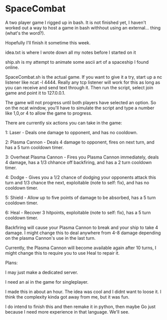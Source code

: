 # SpaceCombat 
A two player game I rigged up in bash. It is not finished yet, I haven't worked out a way to host a game in bash withhout using an external... thing (what's the word?).

Hopefully I'll finish it sometime this week.


idea.txt is where I wrote down all my notes before I started on it

ship.sh is my attempt to animate some ascii art of a spaceship I found online.

SpaceCombat.sh is the actual game. If you want to give it a try, start up a nc listener like ncat -l 4444. Really any tcp listener will work for this as long as you can receive and send text through it. Then run the script, select join game and point it to 127.0.0.1. 


The game will not progress until both players have selected an option. 
So on the ncat window, you'll have to simulate the script and type a number like 1,0,or 4 to allow the game to progress.


There are currently six actions you can take in the game:

  1: Laser - Deals one damage to opponent, and has no cooldown.
  
  2: Plasma Cannon - Deals 4 damage to opponent, fires on next turn, and has a 5 turn cooldown timer.
  
  3: Overheat Plasma Cannon - Fires you Plasma Cannon immediately, deals 4 damage, has a 1/3 chhance off backfiring, and has a 2 turn cooldown timer.
  
  4: Dodge - Gives you a 1/2 chance of dodging your opponents attack this turn and 1/3 chance the next, exploitable (note to self: fix), and has no cooldown timer.
  
  5: Shield - Allow up to five points of damage to be absorbed, has a 5 turn cooldown timer. 
  
  6: Heal - Recover 3 hitpoints, exploitable (note to self: fix), has a 5 turn cooldown timer.



Backfiring will cause your Plasma Cannon to break and your ship to take 4 damage. I might change this to deal anywhere from 4-8 damage depending on the plasma Cannon's use in the last turn.

Currently, the Plasma Cannon will become available again after 10 turns, I might change this to require you to use Heal to repair it.


Plans:

  I may just make a dedicated server.
  
  I need an ai in the game for singleplayer.


I made this in about an hour. The idea was cool and I didnt want to loose it. I think the complexity kinda got away from me, but it was fun.

I do intend to finish this and then remake it in python, then maybe Go just because I need more experience in that language. We'll see.
